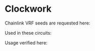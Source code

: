 # Clockwork

Chainlink VRF seeds are requested here:

Used in these circuits:

Usage verified here:
